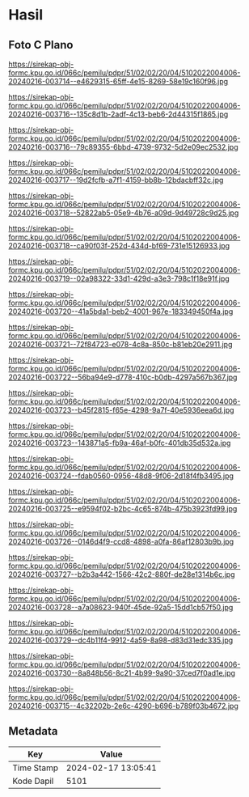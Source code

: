 # Hasil

## Foto C Plano

https://sirekap-obj-formc.kpu.go.id/066c/pemilu/pdpr/51/02/02/20/04/5102022004006-20240216-003714--e4629315-65ff-4e15-8269-58e19c160f96.jpg

https://sirekap-obj-formc.kpu.go.id/066c/pemilu/pdpr/51/02/02/20/04/5102022004006-20240216-003716--135c8d1b-2adf-4c13-beb6-2d44315f1865.jpg

https://sirekap-obj-formc.kpu.go.id/066c/pemilu/pdpr/51/02/02/20/04/5102022004006-20240216-003716--79c89355-6bbd-4739-9732-5d2e09ec2532.jpg

https://sirekap-obj-formc.kpu.go.id/066c/pemilu/pdpr/51/02/02/20/04/5102022004006-20240216-003717--19d2fcfb-a7f1-4159-bb8b-12bdacbff32c.jpg

https://sirekap-obj-formc.kpu.go.id/066c/pemilu/pdpr/51/02/02/20/04/5102022004006-20240216-003718--52822ab5-05e9-4b76-a09d-9d49728c9d25.jpg

https://sirekap-obj-formc.kpu.go.id/066c/pemilu/pdpr/51/02/02/20/04/5102022004006-20240216-003718--ca90f03f-252d-434d-bf69-731e15126933.jpg

https://sirekap-obj-formc.kpu.go.id/066c/pemilu/pdpr/51/02/02/20/04/5102022004006-20240216-003719--02a98322-33d1-429d-a3e3-798c1f18e91f.jpg

https://sirekap-obj-formc.kpu.go.id/066c/pemilu/pdpr/51/02/02/20/04/5102022004006-20240216-003720--41a5bda1-beb2-4001-967e-183349450f4a.jpg

https://sirekap-obj-formc.kpu.go.id/066c/pemilu/pdpr/51/02/02/20/04/5102022004006-20240216-003721--72f84723-e078-4c8a-850c-b81eb20e2911.jpg

https://sirekap-obj-formc.kpu.go.id/066c/pemilu/pdpr/51/02/02/20/04/5102022004006-20240216-003722--56ba94e9-d778-410c-b0db-4297a567b367.jpg

https://sirekap-obj-formc.kpu.go.id/066c/pemilu/pdpr/51/02/02/20/04/5102022004006-20240216-003723--b45f2815-f65e-4298-9a7f-40e5936eea6d.jpg

https://sirekap-obj-formc.kpu.go.id/066c/pemilu/pdpr/51/02/02/20/04/5102022004006-20240216-003723--143871a5-fb9a-46af-b0fc-401db35d532a.jpg

https://sirekap-obj-formc.kpu.go.id/066c/pemilu/pdpr/51/02/02/20/04/5102022004006-20240216-003724--fdab0560-0956-48d8-9f06-2d18f4fb3495.jpg

https://sirekap-obj-formc.kpu.go.id/066c/pemilu/pdpr/51/02/02/20/04/5102022004006-20240216-003725--e9594f02-b2bc-4c65-874b-475b3923fd99.jpg

https://sirekap-obj-formc.kpu.go.id/066c/pemilu/pdpr/51/02/02/20/04/5102022004006-20240216-003726--0146d4f9-ccd8-4898-a0fa-86af12803b9b.jpg

https://sirekap-obj-formc.kpu.go.id/066c/pemilu/pdpr/51/02/02/20/04/5102022004006-20240216-003727--b2b3a442-1566-42c2-880f-de28e1314b6c.jpg

https://sirekap-obj-formc.kpu.go.id/066c/pemilu/pdpr/51/02/02/20/04/5102022004006-20240216-003728--a7a08623-940f-45de-92a5-15dd1cb57f50.jpg

https://sirekap-obj-formc.kpu.go.id/066c/pemilu/pdpr/51/02/02/20/04/5102022004006-20240216-003729--dc4b11f4-9912-4a59-8a98-d83d31edc335.jpg

https://sirekap-obj-formc.kpu.go.id/066c/pemilu/pdpr/51/02/02/20/04/5102022004006-20240216-003730--8a848b56-8c21-4b99-9a90-37ced7f0ad1e.jpg

https://sirekap-obj-formc.kpu.go.id/066c/pemilu/pdpr/51/02/02/20/04/5102022004006-20240216-003715--4c32202b-2e6c-4290-b696-b789f03b4672.jpg


## Metadata

| Key        | Value               |
| ---------- | ------------------- |
| Time Stamp | 2024-02-17 13:05:41 |
| Kode Dapil | 5101                |



